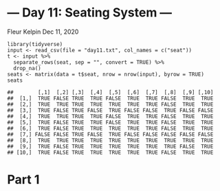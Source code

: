— Day 11: Seating System —
================
Fleur Kelpin
Dec 11, 2020

    library(tidyverse)
    input <- read_csv(file = "day11.txt", col_names = c("seat"))
    t <- input %>%
      separate_rows(seat, sep = "", convert = TRUE) %>%
      drop_na()
    seats <- matrix(data = t$seat, nrow = nrow(input), byrow = TRUE)
    seats

    ##        [,1]  [,2] [,3]  [,4]  [,5]  [,6]  [,7]  [,8]  [,9] [,10]
    ##  [1,]  TRUE FALSE TRUE  TRUE FALSE  TRUE  TRUE FALSE  TRUE  TRUE
    ##  [2,]  TRUE  TRUE TRUE  TRUE  TRUE  TRUE  TRUE FALSE  TRUE  TRUE
    ##  [3,]  TRUE FALSE TRUE FALSE  TRUE FALSE FALSE  TRUE FALSE FALSE
    ##  [4,]  TRUE  TRUE TRUE  TRUE FALSE  TRUE  TRUE FALSE  TRUE  TRUE
    ##  [5,]  TRUE FALSE TRUE  TRUE FALSE  TRUE  TRUE FALSE  TRUE  TRUE
    ##  [6,]  TRUE FALSE TRUE  TRUE  TRUE  TRUE  TRUE FALSE  TRUE  TRUE
    ##  [7,] FALSE FALSE TRUE FALSE  TRUE FALSE FALSE FALSE FALSE FALSE
    ##  [8,]  TRUE  TRUE TRUE  TRUE  TRUE  TRUE  TRUE  TRUE  TRUE  TRUE
    ##  [9,]  TRUE FALSE TRUE  TRUE  TRUE  TRUE  TRUE  TRUE FALSE  TRUE
    ## [10,]  TRUE FALSE TRUE  TRUE  TRUE  TRUE  TRUE FALSE  TRUE  TRUE

# Part 1
